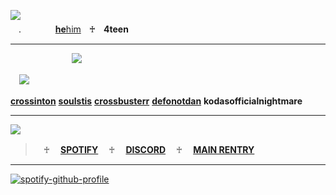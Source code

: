 ![](https://file.garden/ZmtEuA_82UkbgtiL/github/names.png) 　　　 　　　 　　　 　　　 　　　 　　　 　　　 　　　 　　　 　　　 　　　 　　　 　　　 　　　 　　　 
   　ㅤ.ㅤ　　　[**he**him](https://pronouns.cc/_sp1ritual)ㅤ♰ㅤ**4teen**
   
   ---
                 
  　　　　　　　![](https://komarev.com/ghpvc/?username=SURV1VALH0RROR&label=PROFILE+VIEWS&color=ff0000)

　![](https://file.garden/ZmtEuA_82UkbgtiL/my%20friends%20png.png)
      
**[crossinton](https://github.com/crossinton)**      **[soulstis](https://soilstis.carrd.co)**       **[crossbusterr](https://github.com/crossbusterr)**      **[defonotdan](https://github.com/defonotdan)** **kodasofficialnightmare**   
 

 
--- 
 


![](https://file.garden/ZmtEuA_82UkbgtiL/github/Illustration10.png)
>ㅤ♰ㅤ [**SPOTIFY**](https://open.spotify.com/user/6p7bx8ga4z373f7yayxogqxss?si=4212e081468c4570)
>ㅤ♰ㅤ [**DISCORD**](https://discord.com/users/1075478540801294456)
>ㅤ♰ㅤ [**MAIN RENTRY**](https://rentry.co/koo1aid)


---

[![spotify-github-profile](https://spotify-github-profile.kittinanx.com/api/view?uid=6p7bx8ga4z373f7yayxogqxss&cover_image=true&theme=default&show_offline=false&background_color=121212&interchange=true&bar_color=e35478&bar_color_cover=false)](https://spotify-github-profile.kittinanx.com/api/view?uid=6p7bx8ga4z373f7yayxogqxss&redirect=true)
